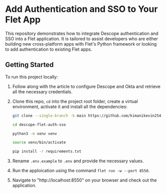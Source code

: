 # Add Authentication and SSO to Your Flet App

This repository demonstrates how to integrate Descope authentication and SSO into a Flet application. It is tailored to assist developers who are either building new cross-platform apps with Flet's Python framework or looking to add authentication to existing Flet apps.

## Getting Started

To run this project locally:

1. Follow along with the article to configure Descope and Okta and retrieve all the necessary credentials.

2. Clone this repo, `cd` into the project root folder, create a virtual environment, activate it and install all the dependencies:

    ```bash
    git clone --single-branch -b main https://github.com/kimanikevin254/descope-flet-auth-sso.git

    cd descope-flet-auth-sso

    python3 -m venv venv

    source venv/bin/activate

    pip install -r requirements.txt
    ```

3. Rename `.env.example` to `.env` and provide the necessary values.

4. Run the apploication using the command `flet run -w --port 8550`.

5. Navigate to "http://localhost:8550" on your browser and check out the application.

